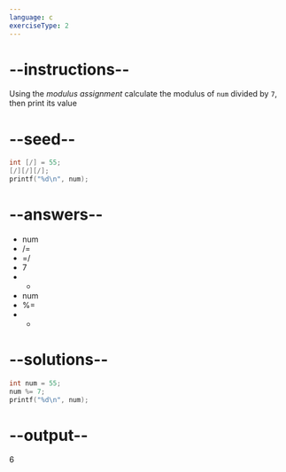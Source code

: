 ```yaml
---
language: c
exerciseType: 2
---
```


# --instructions--

Using the *modulus assignment* calculate the modulus of `num` divided by `7`, then print its value

# --seed--

```c
int [/] = 55;
[/][/][/];
printf("%d\n", num);
```

# --answers--

- num
-  /= 
-  =/ 
- 7
-  * 
- num
-  %= 
-  - 

# --solutions--

```c
int num = 55;
num %= 7;
printf("%d\n", num);
```

# --output--

6
